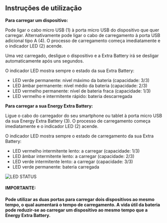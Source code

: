 ## Instruções de utilização

**Para carregar um dispositivo:**

Pode ligar o cabo micro USB (1) à porta micro USB do dispositivo que quer carregar. Alternativamente pode ligar o cabo de carregamento à porta USB adicional tipo A (4). O processo de carregamento começa imediatamente e o indicador LED (2) acende.

Uma vez carregado, desligue o dispositivo e a Extra Battery irá se desligar automaticamente após uns segundos.

O indicador LED mostra sempre o estado da sua Extra Battery: 

* LED verde permanente: nível máximo da bateria (capacidade: 3/3)
* LED âmbar permanente: nível médio da bateria (capacidade: 2/3)
* LED vermelho permanente: nível de bateria fraca (capacidade: 1/3)
* LED vermelho e intermitente rápido: bateria descarregada


**Para carregar a sua Energy Extra Battery:**

Ligue o cabo do carregador do seu smartphone ou tablet à porta micro USB da sua Energy Extra Battery (3). O processo de carregamento começa imediatamente e o indicador LED (2) acende.

O indicador LED mostra sempre o estado de carregamento da sua Extra Battery:

* LED vermelho intermitente lento: a carregar (capacidade: 1/3)
* LED âmbar intermitente lento: a carregar (capacidade: 2/3)
* LED verde intermitente lento: a carregar (capacidade: 3/3)
* LED verde permanente: bateria carregada 

![LED STATUS](http://static.energysistem.com/images/manuals/42252/55c071b2d0c5d.jpg)

#### **IMPORTANTE:**

#### Pode utilizar as duas portas para carregar dois dispositivos ao mesmo tempo, o qual aumentará o tempo de carregamento. A vida útil da bateria pode reduzir-se ao carregar um dispositivo ao mesmo tempo que a Energy Extra Battery.
